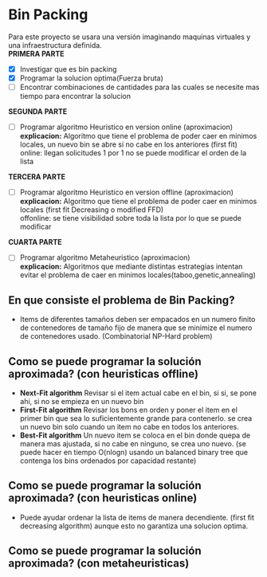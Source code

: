 # Bin Packing  
Para este proyecto se usara una versión imaginando maquinas virtuales y una infraestructura definida.   
**PRIMERA PARTE**
- [x] Investigar que es bin packing
- [x] Programar la solucion optima(Fuerza bruta)
- [ ] Encontrar combinaciones de cantidades para las cuales se necesite mas tiempo para encontrar la solucion

**SEGUNDA PARTE**
- [ ] Programar algoritmo Heuristico en version online (aproximacion)  
**explicacion:** Algoritmo que tiene el problema de poder caer en minimos locales, un nuevo bin se abre si no cabe en los anteriores (first fit)
                 online: llegan solicitudes 1 por 1 no se puede modificar el orden de la lista  

**TERCERA PARTE**
- [ ] Programar algoritmo Heuristico en version offline (aproximacion)  
**explicacion:** Algoritmo que tiene el problema de poder caer en minimos locales (first fit Decreasing o modified FFD)   
                  offonline: se tiene visibilidad sobre toda la lista por lo que se puede modificar  
                  
**CUARTA PARTE**
- [ ] Programar algoritmo Metaheuristico (aproximacion)  
**explicacion:** Algoritmos que mediante distintas estrategias intentan evitar el problema de caer en minimos locales(taboo,genetic,annealing)  



## En que consiste el problema de Bin Packing?  

- Items de diferentes tamaños deben ser empacados en un numero finito de contenedores de tamaño fijo de manera que se minimize el numero de contenedores usado. (Combinatorial NP-Hard problem)  
## Como se puede programar la solución aproximada? (con heuristicas offline) 
- **Next-Fit algorithm** Revisar si el item actual cabe en el bin, si si, se pone ahi, si no se empieza en un nuevo bin
- **First-Fit algorithm** Revisar los bons en orden y poner el item en el primer bin que sea lo suficientemente grande para contenerlo. se crea un nuevo bin solo cuando un item no cabe en todos los anteriores.
- **Best-Fit algorithm** Un nuevo item se coloca en el bin donde quepa de manera mas ajustada, si no cabe en ninguno, se crea uno nuevo. (se puede hacer en tiempo O(nlogn) usando un balanced binary tree que contenga los bins ordenados por capacidad restante)
## Como se puede programar la solución aproximada? (con heuristicas online)  
- Puede ayudar ordenar  la lista de items de manera decendiente. (first fit decreasing algorithm) aunque esto no garantiza una solucion optima.
## Como se puede programar la solución aproximada? (con metaheuristicas)   

